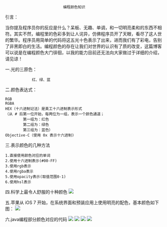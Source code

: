                               编程颜色知识

引言：

当你提及程序员你的反应是什么？呆板、无趣、单调，和一切明亮柔和的东西不相符。其实不然，编程里的色彩多到让人诧异，仿佛程序员开了天眼，看尽了这人世的繁华。程序员用简单的代码将这五光十色表示了出来，进而我们有了彩电，告别了非黑即白的生活。编程颜色的存在让我们对世界的认识有了质的改变，这篇博客可以说是在编程颜色大门徘徊，以我的能力目前还无法向大家做过于详细的介绍，请见谅！


一.光的三原色：

                红、绿、蓝


二.颜色表达式：

    RGB
    RGBA
    HEX（十六进制记法）是美工十六进制表示形式
    （从 # 后第一位开始，每两位为一组，表示一个颜色通道；
            第一组为：红色
            第二组为：绿色
            第三组为：蓝色）
    Objective-C（使用 0x 表示十六进制)

三.表示颜色的几种方法

    1.直接使用颜色对应的单词
    2.使用十六进制表示(#00-FF)
    3.使用rgb表示
    4.使用rgba表示
    5.使用opacity表示(取值范围0-1)
    6.使用hsl表示    

四.科学上最令人舒服的十种颜色
    ![](https://ws1.sinaimg.cn/large/0077gVi6gy1fw956gez0tj30rs0h3mym.jpg)

五.苹果从 iOS 7 开始，在系统界面和预装应用上使用明亮的配色，基本颜色如下图：
    ![](https://ws1.sinaimg.cn/large/0077gVi6gy1fw956gab0dj30rs0hm3zq.jpg)

六.java编程部分颜色对应的代码
![](https://ws1.sinaimg.cn/large/0077gVi6gy1fw96aopspoj30p10g83ze.jpg)
![](https://ws1.sinaimg.cn/large/0077gVi6gy1fw96aot506j30oj0iz0tx.jpg)
![](https://ws1.sinaimg.cn/large/0077gVi6gy1fw96aoxpqkj30p60ki75q.jpg)
![](https://ws1.sinaimg.cn/large/0077gVi6gy1fw96ap7svjj30p20hhmyf.jpg)
